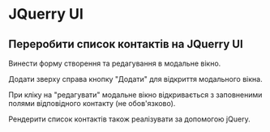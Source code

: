 # JQuerry UI

## Переробити список контактів на JQuerry UI

Винести форму створення та редагування в модальне вікно.

Додати зверху справа кнопку "Додати" для відкриття модального вікна.

При кліку на "редагувати" модальне вікно відкривається з заповненими полями відповідного контакту (не обов'язково).

Рендерити список контактів також реалізувати за допомогою jQuery.